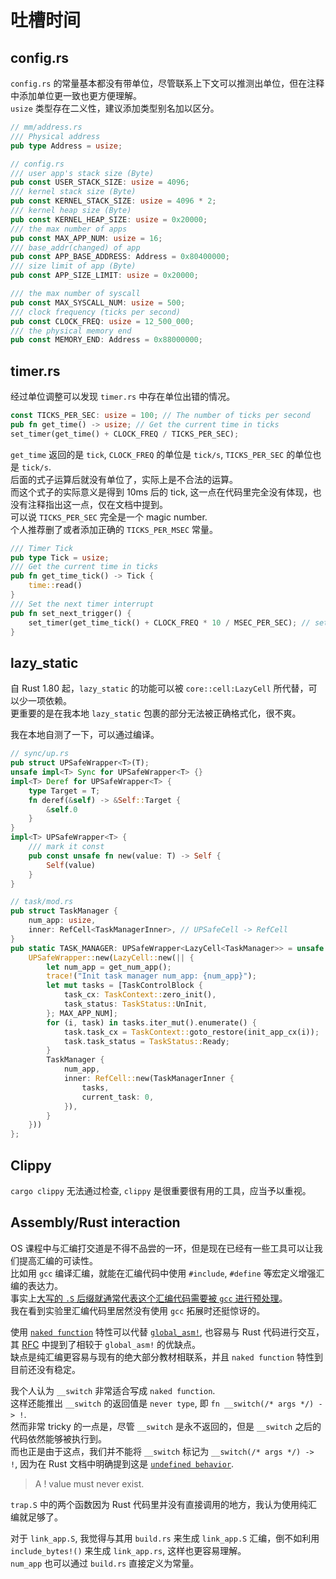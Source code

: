 # 吐槽时间

## config.rs

`config.rs` 的常量基本都没有带单位，尽管联系上下文可以推测出单位，但在注释中添加单位更一致也更方便理解。  
`usize` 类型存在二义性，建议添加类型别名加以区分。

```rust
// mm/address.rs
/// Physical address
pub type Address = usize;

// config.rs
/// user app's stack size (Byte)
pub const USER_STACK_SIZE: usize = 4096;
/// kernel stack size (Byte)
pub const KERNEL_STACK_SIZE: usize = 4096 * 2;
/// kernel heap size (Byte)
pub const KERNEL_HEAP_SIZE: usize = 0x20000;
/// the max number of apps
pub const MAX_APP_NUM: usize = 16;
/// base_addr(changed) of app
pub const APP_BASE_ADDRESS: Address = 0x80400000;
/// size limit of app (Byte)
pub const APP_SIZE_LIMIT: usize = 0x20000;

/// the max number of syscall
pub const MAX_SYSCALL_NUM: usize = 500;
/// clock frequency (ticks per second)
pub const CLOCK_FREQ: usize = 12_500_000;
/// the physical memory end
pub const MEMORY_END: Address = 0x88000000;
```

## timer.rs

经过单位调整可以发现 `timer.rs` 中存在单位出错的情况。

```rust
const TICKS_PER_SEC: usize = 100; // The number of ticks per second
pub fn get_time() -> usize; // Get the current time in ticks
set_timer(get_time() + CLOCK_FREQ / TICKS_PER_SEC);
```

`get_time` 返回的是 `tick`, `CLOCK_FREQ` 的单位是 `tick/s`,  `TICKS_PER_SEC` 的单位也是 `tick/s`.  
后面的式子运算后就没有单位了，实际上是不合法的运算。  
而这个式子的实际意义是得到 10ms 后的 tick, 这一点在代码里完全没有体现，也没有注释指出这一点，仅在文档中提到。  
可以说 `TICKS_PER_SEC` 完全是一个 magic number.  
个人推荐删了或者添加正确的 `TICKS_PER_MSEC` 常量。

```rust
/// Timer Tick
pub type Tick = usize;
/// Get the current time in ticks
pub fn get_time_tick() -> Tick {
    time::read()
}
/// Set the next timer interrupt
pub fn set_next_trigger() {
    set_timer(get_time_tick() + CLOCK_FREQ * 10 / MSEC_PER_SEC); // set timer after 10ms
}
```

## lazy_static

自 Rust 1.80 起，`lazy_static` 的功能可以被 `core::cell:LazyCell` 所代替，可以少一项依赖。  
更重要的是在我本地 `lazy_static` 包裹的部分无法被正确格式化，很不爽。

我在本地自测了一下，可以通过编译。

```rust
// sync/up.rs
pub struct UPSafeWrapper<T>(T);
unsafe impl<T> Sync for UPSafeWrapper<T> {}
impl<T> Deref for UPSafeWrapper<T> {
    type Target = T;
    fn deref(&self) -> &Self::Target {
        &self.0
    }
}
impl<T> UPSafeWrapper<T> {
    /// mark it const
    pub const unsafe fn new(value: T) -> Self {
        Self(value)
    }
}

// task/mod.rs
pub struct TaskManager {
    num_app: usize,
    inner: RefCell<TaskManagerInner>, // UPSafeCell -> RefCell
}
pub static TASK_MANAGER: UPSafeWrapper<LazyCell<TaskManager>> = unsafe {
    UPSafeWrapper::new(LazyCell::new(|| {
        let num_app = get_num_app();
        trace!("Init task manager num_app: {num_app}");
        let mut tasks = [TaskControlBlock {
            task_cx: TaskContext::zero_init(),
            task_status: TaskStatus::UnInit,
        }; MAX_APP_NUM];
        for (i, task) in tasks.iter_mut().enumerate() {
            task.task_cx = TaskContext::goto_restore(init_app_cx(i));
            task.task_status = TaskStatus::Ready;
        }
        TaskManager {
            num_app,
            inner: RefCell::new(TaskManagerInner {
                tasks,
                current_task: 0,
            }),
        }
    }))
};
```

## Clippy

`cargo clippy` 无法通过检查, `clippy` 是很重要很有用的工具，应当予以重视。

## Assembly/Rust interaction

OS 课程中与汇编打交道是不得不品尝的一环，但是现在已经有一些工具可以让我们提高汇编的可读性。  
比如用 `gcc` 编译汇编，就能在汇编代码中使用 `#include`, `#define` 等宏定义增强汇编的表达力。  
事实上[大写的 `.S` 后缀就通常代表这个汇编代码需要被 `gcc` 进行预处理][1]。  
我在看到实验里汇编代码里居然没有使用 `gcc` 拓展时还挺惊讶的。  

使用 [`naked function`][2] 特性可以代替 [`global_asm!`][4], 也容易与 Rust 代码进行交互，其 [RFC][3] 中提到了相较于 `global_asm!` 的优缺点。  
缺点是纯汇编更容易与现有的绝大部分教材相联系，并且 `naked function` 特性到目前还没有稳定。

我个人认为 `__switch` 非常适合写成 `naked function`.  
这样还能推出 `__switch` 的返回值是 `never type`, 即 `fn __switch(/* args */) -> !`.  
然而非常 tricky 的一点是，尽管 `__switch` 是永不返回的，但是 `__switch` 之后的代码依然能够被执行到。  
而也正是由于这点，我们并不能将 `__switch` 标记为 `__switch(/* args */) -> !`, 因为在 Rust 文档中明确提到这是 [`undefined behavior`][5].
> A ! value must never exist.

`trap.S` 中的两个函数因为 Rust 代码里并没有直接调用的地方，我认为使用纯汇编就足够了。

对于 `link_app.S`, 我觉得与其用 `build.rs` 来生成 `link_app.S` 汇编，倒不如利用 `include_bytes!()` 来生成 `link_app.rs`, 这样也更容易理解。  
`num_app` 也可以通过 `build.rs` 直接定义为常量。

[1]: https://stackoverflow.com/questions/10285410/what-are-s-files/51110745#51110745
[2]: https://rust-lang.github.io/rfcs/2972-constrained-naked.html
[3]: https://rust-lang.github.io/rfcs/2972-constrained-naked.html#remove-naked-functions
[4]: https://rust-lang.github.io/rfcs/1548-global-asm.html#alternatives
[5]: https://doc.rust-lang.org/reference/behavior-considered-undefined.html#invalid-values
